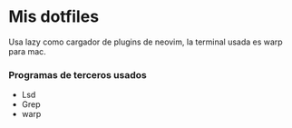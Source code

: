 # **Mis dotfiles**

Usa lazy como cargador de plugins de neovim, la terminal usada es warp para mac.

### Programas de terceros usados

- Lsd
- Grep
- warp
